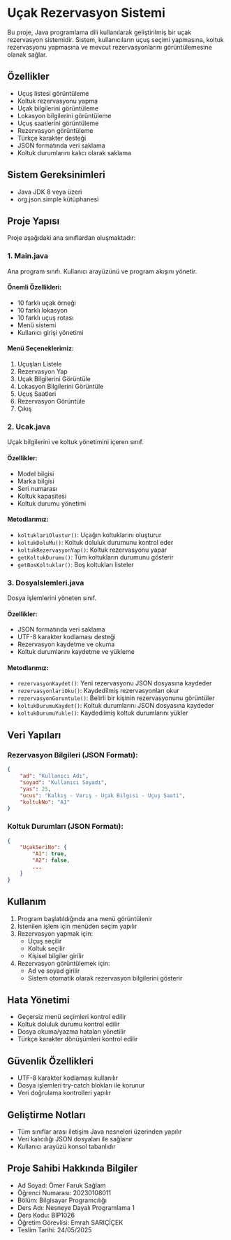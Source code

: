 # Uçak Rezervasyon Sistemi

Bu proje, Java programlama dili kullanılarak geliştirilmiş bir uçak rezervasyon sistemidir. Sistem, kullanıcıların uçuş seçimi yapmasına, koltuk rezervasyonu yapmasına ve mevcut rezervasyonlarını görüntülemesine olanak sağlar.

## Özellikler

- Uçuş listesi görüntüleme
- Koltuk rezervasyonu yapma
- Uçak bilgilerini görüntüleme
- Lokasyon bilgilerini görüntüleme
- Uçuş saatlerini görüntüleme
- Rezervasyon görüntüleme
- Türkçe karakter desteği
- JSON formatında veri saklama
- Koltuk durumlarını kalıcı olarak saklama

## Sistem Gereksinimleri

- Java JDK 8 veya üzeri
- org.json.simple kütüphanesi

## Proje Yapısı

Proje aşağıdaki ana sınıflardan oluşmaktadır:

### 1. Main.java
Ana program sınıfı. Kullanıcı arayüzünü ve program akışını yönetir.

#### Önemli Özellikleri:
- 10 farklı uçak örneği
- 10 farklı lokasyon
- 10 farklı uçuş rotası
- Menü sistemi
- Kullanıcı girişi yönetimi

#### Menü Seçeneklerimiz:
1. Uçuşları Listele
2. Rezervasyon Yap
3. Uçak Bilgilerini Görüntüle
4. Lokasyon Bilgilerini Görüntüle
5. Uçuş Saatleri
6. Rezervasyon Görüntüle
7. Çıkış

### 2. Ucak.java
Uçak bilgilerini ve koltuk yönetimini içeren sınıf.

#### Özellikler:
- Model bilgisi
- Marka bilgisi
- Seri numarası
- Koltuk kapasitesi
- Koltuk durumu yönetimi

#### Metodlarımız:
- `koltuklariOlustur()`: Uçağın koltuklarını oluşturur
- `koltukDoluMu()`: Koltuk doluluk durumunu kontrol eder
- `koltukRezervasyonYap()`: Koltuk rezervasyonu yapar
- `getKoltukDurumu()`: Tüm koltukların durumunu gösterir
- `getBosKoltuklar()`: Boş koltukları listeler

### 3. DosyaIslemleri.java
Dosya işlemlerini yöneten sınıf.

#### Özellikler:
- JSON formatında veri saklama
- UTF-8 karakter kodlaması desteği
- Rezervasyon kaydetme ve okuma
- Koltuk durumlarını kaydetme ve yükleme

#### Metodlarımız:
- `rezervasyonKaydet()`: Yeni rezervasyonu JSON dosyasına kaydeder
- `rezervasyonlariOku()`: Kaydedilmiş rezervasyonları okur
- `rezervasyonGoruntule()`: Belirli bir kişinin rezervasyonunu görüntüler
- `koltukDurumuKaydet()`: Koltuk durumlarını JSON dosyasına kaydeder
- `koltukDurumuYukle()`: Kaydedilmiş koltuk durumlarını yükler

## Veri Yapıları

### Rezervasyon Bilgileri (JSON Formatı):
```json
{
    "ad": "Kullanıcı Adı",
    "soyad": "Kullanıcı Soyadı",
    "yas": 25,
    "ucus": "Kalkış - Varış - Uçak Bilgisi - Uçuş Saati",
    "koltukNo": "A1"
}
```

### Koltuk Durumları (JSON Formatı):
```json
{
    "UçakSeriNo": {
        "A1": true,
        "A2": false,
        ...
    }
}
```

## Kullanım

1. Program başlatıldığında ana menü görüntülenir
2. İstenilen işlem için menüden seçim yapılır
3. Rezervasyon yapmak için:
   - Uçuş seçilir
   - Koltuk seçilir
   - Kişisel bilgiler girilir
4. Rezervasyon görüntülemek için:
   - Ad ve soyad girilir
   - Sistem otomatik olarak rezervasyon bilgilerini gösterir

## Hata Yönetimi

- Geçersiz menü seçimleri kontrol edilir
- Koltuk doluluk durumu kontrol edilir
- Dosya okuma/yazma hataları yönetilir
- Türkçe karakter dönüşümleri kontrol edilir

## Güvenlik Özellikleri

- UTF-8 karakter kodlaması kullanılır
- Dosya işlemleri try-catch blokları ile korunur
- Veri doğrulama kontrolleri yapılır

## Geliştirme Notları

- Tüm sınıflar arası iletişim Java nesneleri üzerinden yapılır
- Veri kalıcılığı JSON dosyaları ile sağlanır
- Kullanıcı arayüzü konsol tabanlıdır

## Proje Sahibi Hakkında Bilgiler
- Ad Soyad: Ömer Faruk Sağlam
- Öğrenci Numarası: 20230108011
- Bölüm: Bilgisayar Programcılığı
- Ders Adı: Nesneye Dayalı Programlama 1
- Ders Kodu: BIP1026
- Öğretim Görevlisi: Emrah SARIÇİÇEK
- Teslim Tarihi: 24/05/2025
